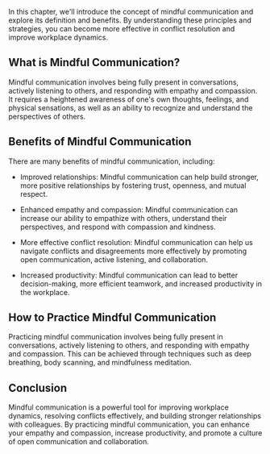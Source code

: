 
In this chapter, we'll introduce the concept of mindful communication and explore its definition and benefits. By understanding these principles and strategies, you can become more effective in conflict resolution and improve workplace dynamics.

What is Mindful Communication?
------------------------------

Mindful communication involves being fully present in conversations, actively listening to others, and responding with empathy and compassion. It requires a heightened awareness of one's own thoughts, feelings, and physical sensations, as well as an ability to recognize and understand the perspectives of others.

Benefits of Mindful Communication
---------------------------------

There are many benefits of mindful communication, including:

* Improved relationships: Mindful communication can help build stronger, more positive relationships by fostering trust, openness, and mutual respect.

* Enhanced empathy and compassion: Mindful communication can increase our ability to empathize with others, understand their perspectives, and respond with compassion and kindness.

* More effective conflict resolution: Mindful communication can help us navigate conflicts and disagreements more effectively by promoting open communication, active listening, and collaboration.

* Increased productivity: Mindful communication can lead to better decision-making, more efficient teamwork, and increased productivity in the workplace.

How to Practice Mindful Communication
-------------------------------------

Practicing mindful communication involves being fully present in conversations, actively listening to others, and responding with empathy and compassion. This can be achieved through techniques such as deep breathing, body scanning, and mindfulness meditation.

Conclusion
----------

Mindful communication is a powerful tool for improving workplace dynamics, resolving conflicts effectively, and building stronger relationships with colleagues. By practicing mindful communication, you can enhance your empathy and compassion, increase productivity, and promote a culture of open communication and collaboration.
